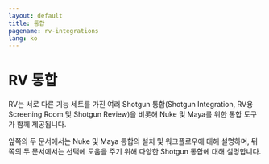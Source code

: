 ```yaml
---
layout: default
title: 통합
pagename: rv-integrations
lang: ko
---
```


# RV 통합

RV는 서로 다른 기능 세트를 가진 여러 Shotgun 통합(Shotgun Integration, RV용 Screening Room 및 Shotgun Review)을 비롯해 Nuke 및 Maya를 위한 통합 도구가 함께 제공됩니다.

앞쪽의 두 문서에서는 Nuke 및 Maya 통합의 설치 및 워크플로우에 대해 설명하며, 뒤쪽의 두 문서에서는 선택에 도움을 주기 위해 다양한 Shotgun 통합에 대해 설명합니다.

